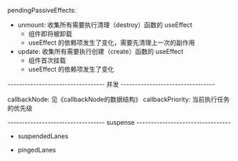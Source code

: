 pendingPassiveEffects:

- unmount: 收集所有需要执行清理（destroy）函数的 useEffect
  - 组件即将被卸载
  - useEffect 的依赖项发生了变化，需要先清理上一次的副作用
- update: 收集所有需要执行创建（create）函数的 useEffect
  - 组件首次挂载
  - useEffect 的依赖项发生了变化

---------------------------------- 并发 ---------------------------------

callbackNode: 见《callbackNode的数据结构》
callbackPriority: 当前执行任务的优先级

---------------------------------- suspense ---------------------------------

- suspendedLanes

- pingedLanes
